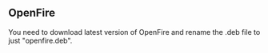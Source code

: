 ## OpenFire

You need to download latest version of OpenFire and rename the .deb file to just "openfire.deb".
